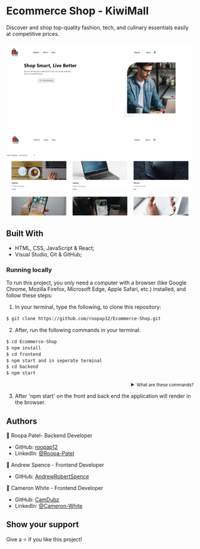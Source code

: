<!-- # Ecommerce-Shop
*
### MVP (Version 1) Breakdown for a two Developers:*

## 1. Setup & Initial Installations:*
   
*  Version Control with Git:*
*  Install Git.*
*  Create a new repository on GitHub.*
*  Clone the repository to your local machine.*
*  Node.js & Package Manager:*
*  Install Node.js. This also installs npm.*
*  Initialize a new Node.js project: npm init -y*

## 2. Backend Development:*
   *.  Setup Basic Server:*
*  Install Express.js: npm install express*
*  Initiate a basic server using Express.js in a file, e.g., server.js.*
*  Database Connection:*
*  Install MongoDB driver: npm install mongoose*
*  Set up MongoDB connection in a file, e.g., database.js.*
*  UserAuthenticationAPI:*
*  Install required packages: npm install jsonwebtoken bcryptjs*
*  Create endpoints for registration and login.*
*  Implement JWT for token creation and validation.*
*  UserProfileAPI:*
*  Design endpoints to fetch and update user profile details (userProfileRouter.js).*
*  Develop endpoints to fetch user order history (orderHistoryRouter.js).*
*  ProductManagementAPI:*
*  Create endpoints to add, edit, delete, and fetch products (productRouter.js).*

## 3. Frontend/UI Development:*
   
*  React Setup:*
*  Use create-react-app: npx create-react-app your-app-name*
*  Shared UI Components:*
*  UserAuthenticationComponent:*
*  Design RegistrationForm, LoginForm components.*
*  Add links/CTAs for actions like "Forgot Password".*
*  UserDashboardComponent:
*  Create UserProfileDisplay, OrderHistoryList, and UserProductsList components.
*  NavbarComponent:
*  Create a Navbar with dynamic links and a CartIcon.
*  B2B UI Components:
*  ProductListingComponent:
*  Create a ProductForm and a ProductList component with edit/delete options.
*  B2BDistributorDashboardComponent:
*  Create components to view products available for bulk purchase (B2BProductList) and add to cart (AddToCartButton).
*  B2C UI Components:
*  ConsumerProductDisplayComponent:
*  Design ProductGrid and ProductDetail components.
*  ShoppingCartComponent:
*  Build the CartList component with options for quantity and checkout.

## 4. Integration and State Management:
   
*  API Integration:
*  Install Axios: npm install axios
*  Use Axios in components to fetch/post data.
*  Route Management:
*  Install React Router: npm install react-router-dom
*  Set up AppRouter component to manage routes.
*  State Management:
*  Choose between Redux or React Context API.
*  If using Redux: npm install redux react-redux
*  Set up global state, actions, and reducers.

## 5. AI Integration for MVP:

*  Product Recommendations:
*  Use TensorFlow.js: npm install @tensorflow/tfjs
*  Implement a basic recommendation engine component:   Product Recommendation.
*  Chatbot for Customer Support:
*  Use platforms like Dialogflow.
*  Create a ChatbotComponent for user interaction.

## 6. Finalize & Deploy:
    
*  Testing & Debugging:
*  Install postman for backend API testing.
*  Test components and their interactions.
*  Deployment:
*  Choose a deployment platform (e.g., Heroku, AWS, Vercel).
*  Prepare for deployment (environment variables, build process).
*  Throughout the process, as you create and modify components, keep track of your changes with Git:
*  git add . to stage changes

### git commit -m "Description of changes" to commit changes
### git push to upload changes to GitHub

### This gives a structured sequence for development   while ensuring you cover all components and functionalities planned for your MVP. 
### Remember to test individual components as you create them to minimize bugs in the final integration. -->

# Ecommerce Shop - KiwiMall

Discover and shop top-quality fashion, tech, and culinary essentials easily at competitive prices.

<p align="center">  
    <img alt="Screenshot" src=".\frontend\public\Screenshot 2023-12-05 1.png" width="500">
    <br>
    <img alt="Screenshot" src=".\frontend\public\Screenshot 2023-12-05 2.png" width="500">
</p>

## Built With

- HTML, CSS, JavaScript & React;
- Visual Studio, Git & GitHub;

### Running locally
To run this project, you only need a computer with a browser (like Google Chrome, Mozilla Firefox, Microsoft Edge, Apple Safari, etc.) installed, and follow these steps:

1. In your terminal, type the following, to clone this repository:

```sh
$ git clone https://github.com/roopap12/Ecommerce-Shop.git
```

2. After, run the following commands in your terminal:

```sh
$ cd Ecommerce-Shop
$ npm install
$ cd frontend
$ npm start and in seperate terminal
$ cd backend
$ npm start

```
<details align="right">
<summary><small>What are these commands?</summary>
- the `$ cd` command is used to move to different folders.</small>
</details>

3. After 'npm start' on the front and back end the application will render in the browser.

## Authors

👤 Roopa Patel- Backend Developer

- GitHub: [roopap12](https://github.com/roopap12)
- LinkedIn: [@Roopa-Patel](https://nz.linkedin.com/in/xxxxxxxx)


👤 Andrew Spence - Frontend Developer

- GitHub: [AndrewRobertSpence](https://github.com/AndrewRobertSpence)

👤 Cameron White - Frontend Developer

- GitHub: [CamDubz](https://github.com/CamDubz)
- LinkedIn: [@Cameron-White](https://nz.linkedin.com/in/cameron-white-99b1511bb)

## Show your support

Give a ⭐️ if you like this project!

